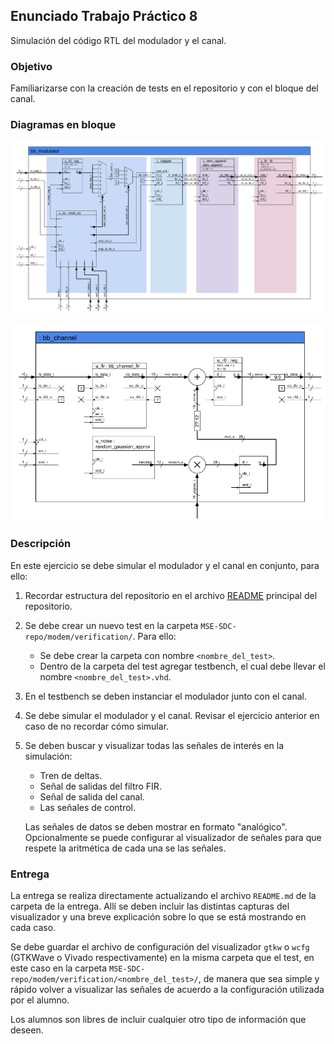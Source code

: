 ## Enunciado Trabajo Práctico 8

Simulación del código RTL del modulador y el canal.


### Objetivo

Familiarizarse con la creación de tests en el repositorio y con el bloque del
canal.


### Diagramas en bloque

![Diagrama en bloques del modulador](./images/BD-bb_modulator.png)

![Diagrama en bloques del canal](./images/BD-bb_channel.png)


### Descripción

En este ejercicio se debe simular el modulador y el canal en conjunto, para
ello:
1. Recordar estructura del repositorio en el archivo [README](../../README.md) 
    principal del repositorio.
2. Se debe crear un nuevo test en la carpeta
    `MSE-SDC-repo/modem/verification/`.
    Para ello:
    - Se debe crear la carpeta con nombre `<nombre_del_test>`.
    - Dentro de la carpeta del test agregar testbench, el cual debe llevar
      el nombre `<nombre_del_test>.vhd`.
3. En el testbench se deben instanciar el modulador junto con el canal.
4. Se debe simular el modulador y el canal.
    Revisar el ejercicio anterior en caso de no recordar cómo simular.
4. Se deben buscar y visualizar todas las señales de interés en la simulación:
    - Tren de deltas.
    - Señal de salidas del filtro FIR.
    - Señal de salida del canal.
    - Las señales de control.

    Las señales de datos se deben mostrar en formato "analógico".
    Opcionalmente se puede configurar al visualizador de señales para
    que respete la aritmética de cada una se las señales.


### Entrega

La entrega se realiza directamente actualizando el archivo `README.md`
de la carpeta de la entrega.
Allí se deben incluir las distintas capturas del visualizador y una breve
explicación sobre lo que se está mostrando en cada caso.

Se debe guardar el archivo de configuración del visualizador `gtkw` o `wcfg`
(GTKWave o Vivado respectivamente) en la misma carpeta que el test, en este
caso en la carpeta `MSE-SDC-repo/modem/verification/<nombre_del_test>/`, de manera
que sea simple y rápido volver a visualizar las señales de acuerdo a la
configuración utilizada por el alumno.

Los alumnos son libres de incluir cualquier otro tipo de información que deseen.

